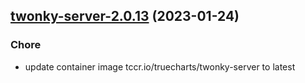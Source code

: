 

## [twonky-server-2.0.13](https://github.com/truecharts/charts/compare/twonky-server-2.0.12...twonky-server-2.0.13) (2023-01-24)

### Chore

- update container image tccr.io/truecharts/twonky-server to latest
  
  